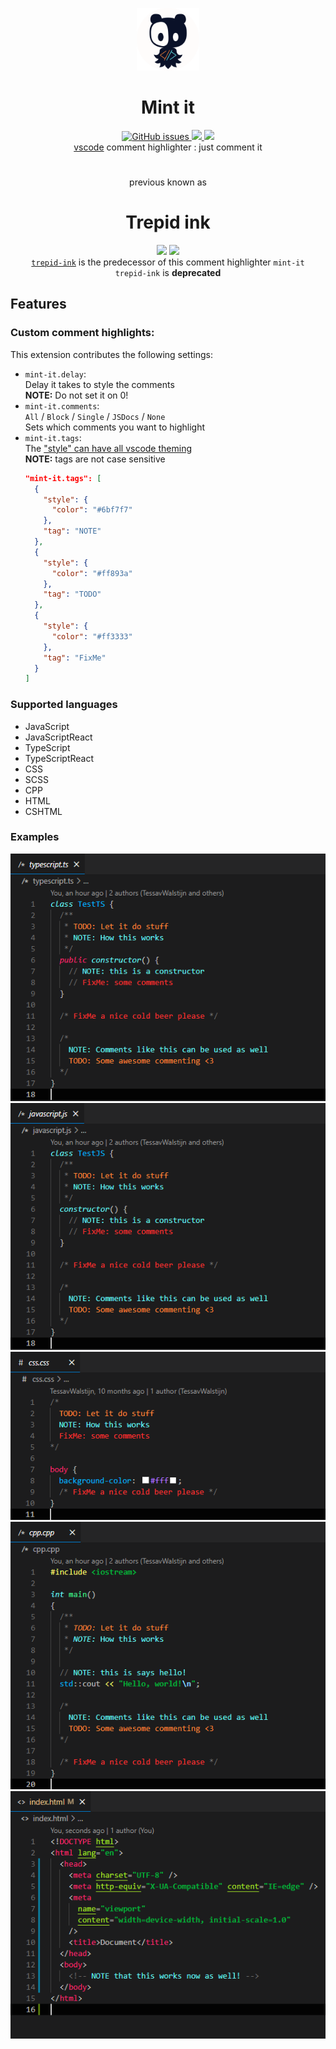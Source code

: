 <p align="center">
  <img src="./assets/logo.png" width="100px"><br>
</p>

<h1 align="center">Mint it</h1>

<p align="center">
  <a href="https://github.com/squeeble-ink/vscode.mint-it/issues">
    <img alt="GitHub issues" src="https://img.shields.io/github/issues/squeeble-ink/vscode.mint-it?color=253550&logo=github&style=flat-square">
  </a>
  <a href="https://marketplace.visualstudio.com/items?itemName=squeeble.mint-it">
    <img src="https://vsmarketplacebadge.apphb.com/version-short/squeeble.mint-it.svg?label=%20&style=flat-square&color=253550">
  </a>
  <a href="https://marketplace.visualstudio.com/items?itemName=squeeble.mint-it">
    <img src="https://vsmarketplacebadge.apphb.com/installs-short/squeeble.mint-it.svg?label=%20&style=flat-square&color=253550">
  </a>
  <br>
  <a href="https://code.visualstudio.com/" >vscode</a> comment highlighter : just comment it 
</p>

<h1></h1>
<h1></h1>

<p align="center">
  previous known as
</p>

<h1 align="center">Trepid ink</h1>

<p align="center">
    <img src="https://vsmarketplacebadge.apphb.com/version-short/squeeble.trepid-ink.svg?label=%20&style=flat-square&color=253550">
    <img src="https://vsmarketplacebadge.apphb.com/installs-short/squeeble.trepid-ink.svg?style=flat-square&color=253550"><br>
    <a href="https://github.com/squeeble-ink/vscode.trepid-ink/edit/master/README.md"><code>trepid-ink</code></a> is the predecessor of this comment highlighter <code>mint-it</code><br>
    <code>trepid-ink</code> is <b>deprecated</b>
</p>

## Features

### Custom comment highlights:

This extension contributes the following settings:

- `mint-it.delay`:  
  Delay it takes to style the comments  
  **NOTE:** Do not set it on 0!
- `mint-it.comments`:  
  `All` / `Block` / `Single` / `JSDocs` / `None`  
  Sets which comments you want to highlight
- `mint-it.tags`:  
  The ["style" can have all vscode theming](https://code.visualstudio.com/api/references/vscode-api#ThemableDecorationRenderOptions)  
  **NOTE:** tags are not case sensitive
  ```json
  "mint-it.tags": [
    {
      "style": {
        "color": "#6bf7f7"
      },
      "tag": "NOTE"
    },
    {
      "style": {
        "color": "#ff893a"
      },
      "tag": "TODO"
    },
    {
      "style": {
        "color": "#ff3333"
      },
      "tag": "FixMe"
    }
  ]
  ```

### Supported languages

- JavaScript
- JavaScriptReact
- TypeScript
- TypeScriptReact
- CSS
- SCSS
- CPP
- HTML
- CSHTML

### Examples

![mint-it-ts](./assets/mint-it-ts-100.png)  
![mint-it-js](./assets/mint-it-js-100.png)  
![mint-it-css](./assets/mint-it-css-100.png)  
![mint-it-cpp](./assets/mint-it-cpp-100.png)  
![mint-it-css](./assets/mint-it-html-100.png)
